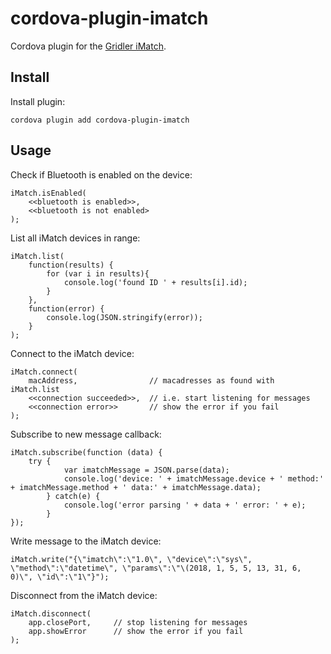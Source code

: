 # cordova-plugin-imatch
Cordova plugin for the [Gridler iMatch](http://www.gridler.com/).

## Install
Install plugin:
```
cordova plugin add cordova-plugin-imatch
```

## Usage
Check if Bluetooth is enabled on the device:
```
iMatch.isEnabled(
    <<bluetooth is enabled>>,
    <<bluetooth is not enabled>
);
```

List all iMatch devices in range:
```
iMatch.list(
    function(results) {
        for (var i in results){
            console.log('found ID ' + results[i].id);
        }
    },
    function(error) {
        console.log(JSON.stringify(error));
    }
);
```

Connect to the iMatch device:
```
iMatch.connect(
    macAddress,                // macadresses as found with iMatch.list
    <<connection succeeded>>,  // i.e. start listening for messages
    <<connection error>>       // show the error if you fail
);
```

Subscribe to new message callback:
```
iMatch.subscribe(function (data) {
    try {
            var imatchMessage = JSON.parse(data);
            console.log('device: ' + imatchMessage.device + ' method:' + imatchMessage.method + ' data:' + imatchMessage.data);
        } catch(e) {
            console.log('error parsing ' + data + ' error: ' + e);
        }        
});
```

Write message to the iMatch device:
```
iMatch.write("{\"imatch\":\"1.0\", \"device\":\"sys\", \"method\":\"datetime\", \"params\":\"\(2018, 1, 5, 5, 13, 31, 6, 0)\", \"id\":\"1\"}");
```

Disconnect from the iMatch device:
```
iMatch.disconnect(
    app.closePort,     // stop listening for messages
    app.showError      // show the error if you fail
);
```